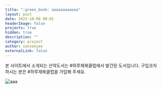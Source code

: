 ```yaml
---
title: ":green_book: aaaaaaaaaaaa"
layout: post
date: 2023-10-08 00:01
headerImage: false
projects: true
hidden: true
description: ""
category: project
author: sansonyeo
externalLink: false
---
```


본 사이트에서 소개되는 산악도서는 #하루재북클럽에서 발간된 도서입니다.
구입코자 하시는 분은 #하루재북클럽을 가입해 주세요.

![aaa](https://sansonyeo.github.io/mountain-book/assets/images/하루재북클럽소개.jpg)
